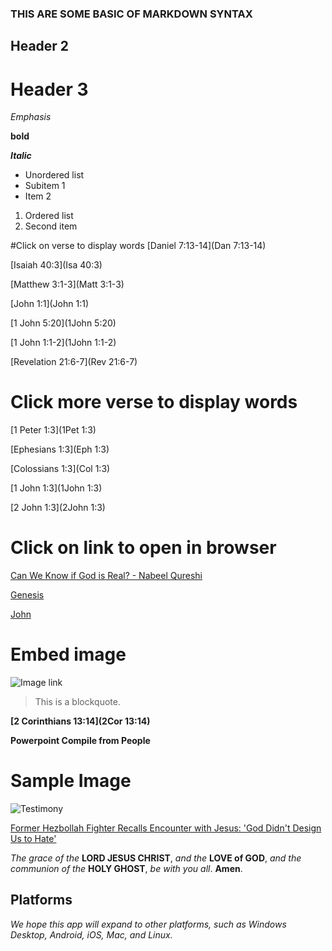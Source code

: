 ### THIS ARE SOME BASIC OF MARKDOWN SYNTAX
## Header 2
# Header 3

*Emphasis* 

**bold**

***Italic***

- Unordered list
- Subitem 1
- Item 2

1. Ordered list
2. Second item

#Click on verse to display words
[Daniel 7:13-14](Dan 7:13-14)

[Isaiah 40:3](Isa 40:3)

[Matthew 3:1-3](Matt 3:1-3)

[John 1:1](John 1:1)

[1 John 5:20](1John 5:20)

[1 John 1:1-2](1John 1:1-2)

[Revelation 21:6-7](Rev 21:6-7)

# Click more verse to display words

[1 Peter 1:3](1Pet 1:3)

[Ephesians 1:3](Eph 1:3)

[Colossians 1:3](Col 1:3)

[1 John 1:3](1John 1:3)

[2 John 1:3](2John 1:3)

# Click on link to open in browser

[Can We Know if God is Real? - Nabeel Qureshi](https://www.youtube.com/live/qq_I8ZcUgio?si=7iIhU10haKrwbTui)

[Genesis](https://en.wikipedia.org/wiki/Genesis_1:1)

[John](https://en.wikipedia.org/wiki/John_1:1)

# Embed image
![Image link](https://upload.wikimedia.org/wikipedia/commons/b/b3/Genesis_on_egg_cropped.jpg)

> This is a blockquote.

**[2 Corinthians 13:14](2Cor 13:14)**

**Powerpoint Compile from People**


# Sample Image

![Testimony](http://i3.ytimg.com/vi/upTofuSIcVM/hqdefault.jpg)

[Former Hezbollah Fighter Recalls Encounter with Jesus: 'God Didn't Design Us to Hate'](https://www.youtube.com/watch?v=upTofuSIcVM)



*The grace of the* **LORD JESUS CHRIST**, *and the* **LOVE of GOD**, *and the communion of the* **HOLY GHOST**, *be with you all*. **Amen**.

## Platforms
*We hope this app will expand to other platforms, such as Windows Desktop, Android, iOS, Mac, and Linux.*

